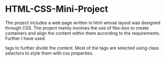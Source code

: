 # HTML-CSS-Mini-Project

The project includes a web page written in html whose layout was designed through CSS. The project mainly involves the use of flex-box to create containers and align the content within them according to the requirements. Further I have used <div> tags to further divide the content. Most of the tags are selected using class selectors to style them with css properties.

